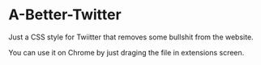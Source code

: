 # A-Better-Twitter
Just a CSS style for Twiitter that removes some bullshit from the website.

You can use it on Chrome by just draging the file in extensions screen.
